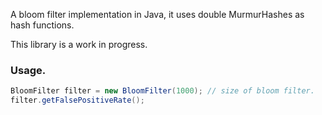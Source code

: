 A bloom filter implementation in Java, it uses double MurmurHashes as hash functions.

This library is a work in progress.

### Usage.

```java
BloomFilter filter = new BloomFilter(1000); // size of bloom filter.
filter.getFalsePositiveRate();
```
